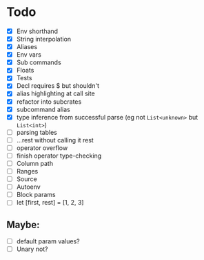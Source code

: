 # Todo
- [x] Env shorthand
- [x] String interpolation
- [x] Aliases
- [x] Env vars
- [x] Sub commands
- [x] Floats
- [x] Tests
- [x] Decl requires $ but shouldn't
- [x] alias highlighting at call site
- [x] refactor into subcrates
- [x] subcommand alias
- [x] type inference from successful parse (eg not `List<unknown>` but `List<int>`)
- [ ] parsing tables
- [ ] ...rest without calling it rest
- [ ] operator overflow
- [ ] finish operator type-checking
- [ ] Column path
- [ ] Ranges
- [ ] Source
- [ ] Autoenv
- [ ] Block params
- [ ] let [first, rest] = [1, 2, 3]
  
## Maybe: 
- [ ] default param values?
- [ ] Unary not?
